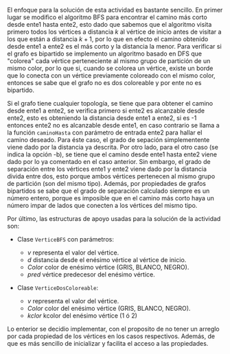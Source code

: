 El enfoque para la solución de esta actividad es bastante sencillo. En primer lugar se modifico el algoritmo BFS para encontrar el camino más corto desde ente1 hasta ente2, esto dado que sabemos que el algoritmo visita primero todos los vértices a distancia $k$ al vértice de inicio antes de visitar a los que están a distancia $k+1$, por lo que en efecto el camino obtenido desde ente1 a ente2 es el más corto y la distancia la menor. Para verificar si el grafo es bipartido se implemento un  algoritmo basado en DFS que "colorea" cada vértice perteneciente al mismo grupo de partición de un mismo color, por lo que si, cuando se colorea un vértice, existe un borde que lo conecta con un vértice previamente coloreado con el mismo color, entonces se sabe que el grafo no es dos coloreable y por ente no es bipartido.

 Si el grafo tiene cualquier topología, se tiene que para obtener el camino  desde ente1 a ente2, se verifica primero si ente2 es alcanzable desde ente2, esto es obteniendo la distancia desde ente1 a ente2, si es -1 entonces ente2 no es alcanzable desde ente1, en caso contrario se llama a la función `caminoHasta` con parámetro de entrada ente2 para hallar el camino deseado. Para éste caso, el grado de sepación simplementente viene dado por la distancia ya descrita. Por otro lado, para el otro caso (se indica la opción -b), se tiene que el camino desde ente1 hasta ente2 viene dado por lo ya comentado en el caso anterior. Sin embargo, el grado de separación entre los vértices ente1 y ente2 viene dado por la distancia divida entre dos, esto porque ambos vértices pertenecen al mismo grupo de partición (son del mismo tipo). Además, por propiedades de grafos bipartidos se sabe que el grado de separación calculado siempre es un número entero, porque es imposible que en el camino más corto haya un número impar de lados que conecten a los vértices del mismo tipo.
 
Por último, las estructuras de apoyo usadas para la solución de la actividad son:

- Clase `VerticeBFS` con parámetros:
  - $v$ representa el valor del vértice.
  - $d$ distancia desde el enésimo vértice al vértice de inicio.
  - $Color$ color de enésimo vértice (GRIS, BLANCO, NEGRO).
  - $pred$ vértice predecesor del enésimo vértice.
 
- Clase `VerticeDosColoreable`: 
  - $v$ representa el valor del vértice.
  - $Color$ color del enésimo vértice (GRIS, BLANCO, NEGRO).
  - $kclor$ kcolor del enésimo vértice (1 ó 2)
 
Lo enterior se decidio implementar, con el proposito de no tener un arreglo por cada propiedad de los vértices en los casos respectivos. Además, de que es más sencillo de inicializar y facilita el acceso a las propiedades.
